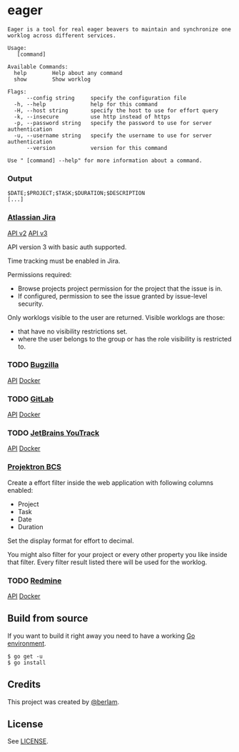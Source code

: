 eager
=====
```Shell
Eager is a tool for real eager beavers to maintain and synchronize one worklog across different services.

Usage:
   [command]

Available Commands:
  help        Help about any command
  show        Show worklog

Flags:
      --config string     specify the configuration file
  -h, --help              help for this command
  -H, --host string       specify the host to use for effort query
  -k, --insecure          use http instead of https
  -p, --password string   specify the password to use for server authentication
  -u, --username string   specify the username to use for server authentication
      --version           version for this command

Use " [command] --help" for more information about a command.
```
### Output ###
```Shell
$DATE;$PROJECT;$TASK;$DURATION;$DESCRIPTION
[...]
```

### [Atlassian Jira](https://www.atlassian.com/software/jira/) ###
[API v2](https://developer.atlassian.com/cloud/jira/platform/rest/v2/)
[API v3](https://developer.atlassian.com/cloud/jira/platform/rest/v3/)

API version 3 with basic auth supported.

Time tracking must be enabled in Jira.

Permissions required:
- Browse projects project permission for the project that the issue is in.
- If configured, permission to see the issue granted by issue-level security.

Only worklogs visible to the user are returned. Visible worklogs are those:
- that have no visibility restrictions set.
- where the user belongs to the group or has the role visibility is restricted to.

### TODO [Bugzilla](https://www.bugzilla.org/) ###
[API](https://www.bugzilla.org/docs/4.4/en/html/api/Bugzilla/WebService/Bug.html)
[Docker](https://hub.docker.com/u/bugzilla/)

### TODO [GitLab](https://www.gitlab.com/) ###
[API](https://docs.gitlab.com/ee/workflow/time_tracking.html)
[Docker](https://docs.gitlab.com/omnibus/docker/)

### TODO [JetBrains YouTrack](https://www.jetbrains.com/youtrack/) ###
[API](https://www.jetbrains.com/help/youtrack/standalone/Time-Tracking-REST-API.html)
[Docker](https://hub.docker.com/r/jetbrains/youtrack/)

### [Projektron BCS](https://www.projektron.de/bcs/) ###
Create a effort filter inside the web application with following columns enabled:
- Project
- Task
- Date
- Duration

Set the display format for effort to decimal.

You might also filter for your project or every other property you like inside that filter.
Every filter result listed there will be used for the worklog.

### TODO [Redmine](https://www.redmine.org/) ###
[API](https://www.redmine.org/projects/redmine/wiki/RedmineTimeTracking)
[Docker](https://hub.docker.com/_/redmine)

## Build from source ##
If you want to build it right away you need to have a working [Go environment](https://golang.org/doc/install).
```Shell
$ go get -u
$ go install
```

## Credits ##

This project was created by [@berlam](https://github.com/berlam).

## License ##

See [LICENSE](LICENSE).
